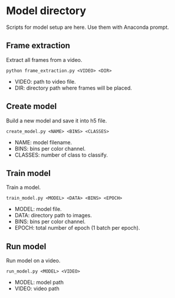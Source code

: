 # Model directory

Scripts for model setup are here.
Use them with Anaconda prompt.


## Frame extraction

Extract all frames from a video.

    python frame_extraction.py <VIDEO> <DIR>

* VIDEO: path to video file.
* DIR: directory path where frames will be placed.


## Create model

Build a new model and save it into h5 file.

    create_model.py <NAME> <BINS> <CLASSES>

* NAME: model filename.
* BINS: bins per color channel.
* CLASSES: number of class to classify.


## Train model

Train a model.

    train_model.py <MODEL> <DATA> <BINS> <EPOCH>

* MODEL: model file.
* DATA: directory path to images.
* BINS: bins per color channel.
* EPOCH: total number of epoch (1 batch per epoch).


## Run model

Run model on a video.

    run_model.py <MODEL> <VIDEO>

* MODEL: model path
* VIDEO: video path